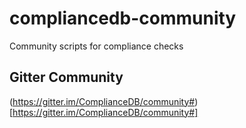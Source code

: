 # compliancedb-community
Community scripts for compliance checks


## Gitter Community
(https://gitter.im/ComplianceDB/community#)[https://gitter.im/ComplianceDB/community#]
